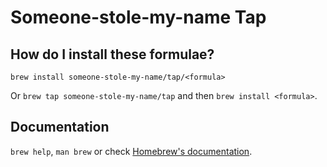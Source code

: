 # Someone-stole-my-name Tap

## How do I install these formulae?

`brew install someone-stole-my-name/tap/<formula>`

Or `brew tap someone-stole-my-name/tap` and then `brew install <formula>`.

## Documentation

`brew help`, `man brew` or check [Homebrew's documentation](https://docs.brew.sh).
